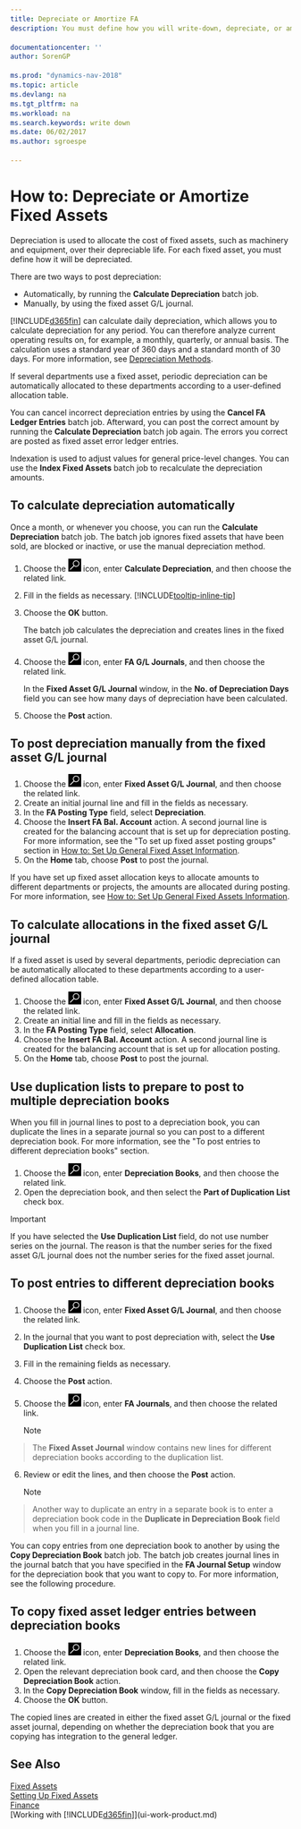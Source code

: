 ```yaml
---
title: Depreciate or Amortize FA
description: You must define how you will write-down, depreciate, or amortize each of your fixed assets.

documentationcenter: ''
author: SorenGP

ms.prod: "dynamics-nav-2018"
ms.topic: article
ms.devlang: na
ms.tgt_pltfrm: na
ms.workload: na
ms.search.keywords: write down
ms.date: 06/02/2017
ms.author: sgroespe

---
```

# How to: Depreciate or Amortize Fixed Assets
Depreciation is used to allocate the cost of fixed assets, such as machinery and equipment, over their depreciable life. For each fixed asset, you must define how it will be depreciated.  

 There are two ways to post depreciation:  

* Automatically, by running the **Calculate Depreciation** batch job.  
* Manually, by using the fixed asset G/L journal.  

[!INCLUDE[d365fin](includes/d365fin_md.md)] can calculate daily depreciation, which allows you to calculate depreciation for any period. You can therefore analyze current operating results on, for example, a monthly, quarterly, or annual basis. The calculation uses a standard year of 360 days and a standard month of 30 days. For more information, see [Depreciation Methods](fa-depreciation-methods.md).  

If several departments use a fixed asset, periodic depreciation can be automatically allocated to these departments according to a user-defined allocation table.  

You can cancel incorrect depreciation entries by using the **Cancel FA Ledger Entries** batch job. Afterward, you can post the correct amount by running the **Calculate Depreciation** batch job again. The errors you correct are posted as fixed asset error ledger entries.  

Indexation is used to adjust values for general price-level changes. You can use the **Index Fixed Assets** batch job to recalculate the depreciation amounts.  

## To calculate depreciation automatically
Once a month, or whenever you choose, you can run the **Calculate Depreciation** batch job. The batch job ignores fixed assets that have been sold, are blocked or inactive, or use the manual depreciation method.  

1. Choose the ![Search for Page or Report](media/ui-search/search_small.png "Search for Page or Report icon") icon, enter **Calculate Depreciation**, and then choose the related link.  
2. Fill in the fields as necessary. [!INCLUDE[tooltip-inline-tip](includes/tooltip-inline-tip_md.md)]  
3. Choose the **OK** button.  

    The batch job calculates the depreciation and creates lines in the fixed asset G/L journal.  
4. Choose the ![Search for Page or Report](media/ui-search/search_small.png "Search for Page or Report icon") icon, enter **FA G/L Journals**, and then choose the related link.  

    In the **Fixed Asset G/L Journal** window, in the **No. of Depreciation Days** field you can see how many days of depreciation have been calculated.  
5. Choose the **Post** action.  

## To post depreciation manually from the fixed asset G/L journal
1. Choose the ![Search for Page or Report](media/ui-search/search_small.png "Search for Page or Report icon") icon, enter **Fixed Asset G/L Journal**, and then choose the related link.  
2. Create an initial journal line and fill in the fields as necessary.  
3. In the **FA Posting Type** field, select **Depreciation**.  
4. Choose the **Insert FA Bal. Account** action. A second journal line is created for the balancing account that is set up for depreciation posting. For more information, see the "To set up fixed asset posting groups" section in [How to: Set Up General Fixed Asset Information](fa-how-setup-general.md).  
5. On the **Home** tab, choose **Post** to post the journal.  

If you have set up fixed asset allocation keys to allocate amounts to different departments or projects, the amounts are allocated during posting. For more information, see [How to: Set Up General Fixed Assets Information](fa-how-setup-general.md).  

## To calculate allocations in the fixed asset G/L journal
If a fixed asset is used by several departments, periodic depreciation can be automatically allocated to these departments according to a user-defined allocation table.  

1. Choose the ![Search for Page or Report](media/ui-search/search_small.png "Search for Page or Report icon") icon, enter **Fixed Asset G/L Journal**, and then choose the related link.  
2. Create an initial line and fill in the fields as necessary.
3. In the **FA Posting Type** field, select **Allocation**.  
4. Choose the **Insert FA Bal. Account** action. A second journal line is created for the balancing account that is set up for allocation posting.  
5. On the **Home** tab, choose **Post** to post the journal.  

## Use duplication lists to prepare to post to multiple depreciation books
When you fill in journal lines to post to a depreciation book, you can duplicate the lines in a separate journal so you can post to a different depreciation book. For more information, see the "To post entries to different depreciation books" section.

1. Choose the ![Search for Page or Report](media/ui-search/search_small.png "Search for Page or Report icon") icon, enter **Depreciation Books**, and then choose the related link.  
2. Open the depreciation book, and then select the **Part of Duplication List** check box.  

> [!IMPORTANT]  
>   If you have selected the **Use Duplication List** field, do not use number series on the journal. The reason is that the number series for the fixed asset G/L journal does not the number series for the fixed asset journal.  

## To post entries to different depreciation books
1. Choose the ![Search for Page or Report](media/ui-search/search_small.png "Search for Page or Report icon") icon, enter **Fixed Asset G/L Journal**, and then choose the related link.  
2. In the journal that you want to post depreciation with, select the **Use Duplication List** check box.  
3. Fill in the remaining fields as necessary.  
4. Choose the **Post** action.  
5. Choose the ![Search for Page or Report](media/ui-search/search_small.png "Search for Page or Report icon") icon, enter **FA Journals**, and then choose the related link.  

    > [!NOTE]  
>   The **Fixed Asset Journal** window contains new lines for different depreciation books according to the duplication list.  
6. Review or edit the lines, and then choose the **Post** action.  

    > [!NOTE]  
>   Another way to duplicate an entry in a separate book is to enter a depreciation book code in the **Duplicate in Depreciation Book** field when you fill in a journal line.  

You can copy entries from one depreciation book to another by using the **Copy Depreciation Book** batch job. The batch job creates journal lines in the journal batch that you have specified in the **FA Journal Setup** window for the depreciation book that you want to copy to. For more information, see the following procedure.  

## To copy fixed asset ledger entries between depreciation books
1. Choose the ![Search for Page or Report](media/ui-search/search_small.png "Search for Page or Report icon") icon, enter **Depreciation Books**, and then choose the related link.  
2. Open the relevant depreciation book card, and then choose the **Copy Depreciation Book** action.  
3. In the **Copy Depreciation Book** window, fill in the fields as necessary.  
4. Choose the **OK** button.  

The copied lines are created in either the fixed asset G/L journal or the fixed asset journal, depending on whether the depreciation book that you are copying has integration to the general ledger.  

## See Also
[Fixed Assets](fa-manage.md)  
[Setting Up Fixed Assets](fa-setup.md)  
[Finance](finance.md)  
[Working with [!INCLUDE[d365fin](includes/d365fin_md.md)]](ui-work-product.md)  
